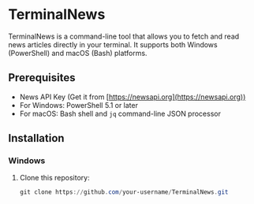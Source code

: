 # TerminalNews

TerminalNews is a command-line tool that allows you to fetch and read news articles directly in your terminal. It supports both Windows (PowerShell) and macOS (Bash) platforms.

## Prerequisites

- News API Key (Get it from [https://newsapi.org](https://newsapi.org))
- For Windows: PowerShell 5.1 or later
- For macOS: Bash shell and `jq` command-line JSON processor

## Installation

### Windows

1. Clone this repository:
   ```powershell
   git clone https://github.com/your-username/TerminalNews.git
